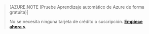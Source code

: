 >[AZURE.NOTE (Pruebe Aprendizaje automático de Azure de forma gratuita)]
>
>No se necesita ninguna tarjeta de crédito o suscripción. <a href="https://studio.azureml.net/Home" target="_blank">**Empiece ahora >**</a>

<!--HONumber=49-->